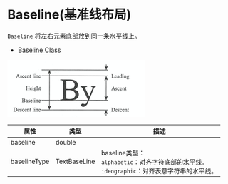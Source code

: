 
# Baseline(基准线布局)

`Baseline` 将左右元素底部放到同一条水平线上。

* [Baseline Class](https://api.flutter.dev/flutter/widgets/Baseline-class.html)

<img src="/assets/images/flutter/54.png"/>

|属性|类型|描述|
| --- | --- | --- |
|baseline|double||
|baselineType|TextBaseLine|baseline类型：<br> `alphabetic`：对齐字符底部的水平线。<br> `ideographic`：对齐表意字符串的水平线。|